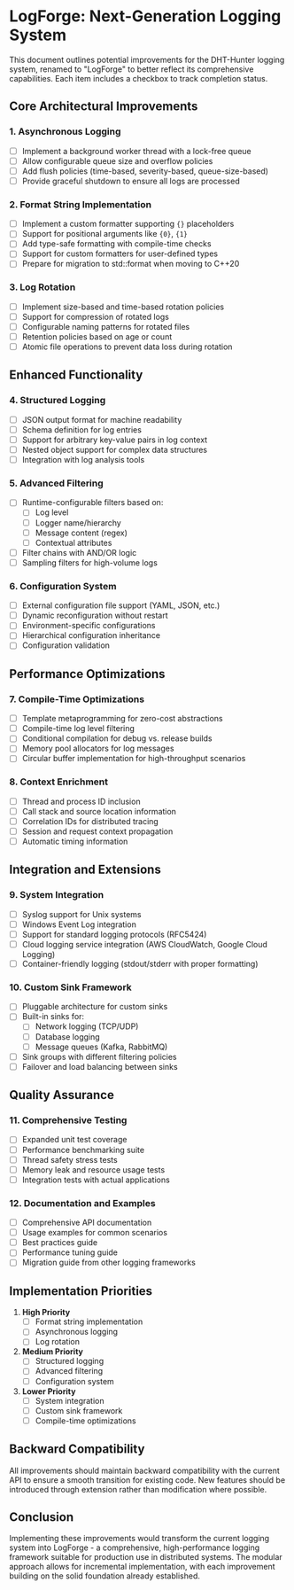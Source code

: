 # LogForge: Next-Generation Logging System

This document outlines potential improvements for the DHT-Hunter logging system, renamed to "LogForge" to better reflect its comprehensive capabilities. Each item includes a checkbox to track completion status.

## Core Architectural Improvements

### 1. Asynchronous Logging
- [ ] Implement a background worker thread with a lock-free queue
- [ ] Allow configurable queue size and overflow policies
- [ ] Add flush policies (time-based, severity-based, queue-size-based)
- [ ] Provide graceful shutdown to ensure all logs are processed

### 2. Format String Implementation
- [ ] Implement a custom formatter supporting `{}` placeholders
- [ ] Support for positional arguments like `{0}`, `{1}`
- [ ] Add type-safe formatting with compile-time checks
- [ ] Support for custom formatters for user-defined types
- [ ] Prepare for migration to std::format when moving to C++20

### 3. Log Rotation
- [ ] Implement size-based and time-based rotation policies
- [ ] Support for compression of rotated logs
- [ ] Configurable naming patterns for rotated files
- [ ] Retention policies based on age or count
- [ ] Atomic file operations to prevent data loss during rotation

## Enhanced Functionality

### 4. Structured Logging
- [ ] JSON output format for machine readability
- [ ] Schema definition for log entries
- [ ] Support for arbitrary key-value pairs in log context
- [ ] Nested object support for complex data structures
- [ ] Integration with log analysis tools

### 5. Advanced Filtering
- [ ] Runtime-configurable filters based on:
  - [ ] Log level
  - [ ] Logger name/hierarchy
  - [ ] Message content (regex)
  - [ ] Contextual attributes
- [ ] Filter chains with AND/OR logic
- [ ] Sampling filters for high-volume logs

### 6. Configuration System
- [ ] External configuration file support (YAML, JSON, etc.)
- [ ] Dynamic reconfiguration without restart
- [ ] Environment-specific configurations
- [ ] Hierarchical configuration inheritance
- [ ] Configuration validation

## Performance Optimizations

### 7. Compile-Time Optimizations
- [ ] Template metaprogramming for zero-cost abstractions
- [ ] Compile-time log level filtering
- [ ] Conditional compilation for debug vs. release builds
- [ ] Memory pool allocators for log messages
- [ ] Circular buffer implementation for high-throughput scenarios

### 8. Context Enrichment
- [ ] Thread and process ID inclusion
- [ ] Call stack and source location information
- [ ] Correlation IDs for distributed tracing
- [ ] Session and request context propagation
- [ ] Automatic timing information

## Integration and Extensions

### 9. System Integration
- [ ] Syslog support for Unix systems
- [ ] Windows Event Log integration
- [ ] Support for standard logging protocols (RFC5424)
- [ ] Cloud logging service integration (AWS CloudWatch, Google Cloud Logging)
- [ ] Container-friendly logging (stdout/stderr with proper formatting)

### 10. Custom Sink Framework
- [ ] Pluggable architecture for custom sinks
- [ ] Built-in sinks for:
  - [ ] Network logging (TCP/UDP)
  - [ ] Database logging
  - [ ] Message queues (Kafka, RabbitMQ)
- [ ] Sink groups with different filtering policies
- [ ] Failover and load balancing between sinks

## Quality Assurance

### 11. Comprehensive Testing
- [ ] Expanded unit test coverage
- [ ] Performance benchmarking suite
- [ ] Thread safety stress tests
- [ ] Memory leak and resource usage tests
- [ ] Integration tests with actual applications

### 12. Documentation and Examples
- [ ] Comprehensive API documentation
- [ ] Usage examples for common scenarios
- [ ] Best practices guide
- [ ] Performance tuning guide
- [ ] Migration guide from other logging frameworks

## Implementation Priorities

1. **High Priority**
   - [ ] Format string implementation
   - [ ] Asynchronous logging
   - [ ] Log rotation

2. **Medium Priority**
   - [ ] Structured logging
   - [ ] Advanced filtering
   - [ ] Configuration system

3. **Lower Priority**
   - [ ] System integration
   - [ ] Custom sink framework
   - [ ] Compile-time optimizations

## Backward Compatibility

All improvements should maintain backward compatibility with the current API to ensure a smooth transition for existing code. New features should be introduced through extension rather than modification where possible.

## Conclusion

Implementing these improvements would transform the current logging system into LogForge - a comprehensive, high-performance logging framework suitable for production use in distributed systems. The modular approach allows for incremental implementation, with each improvement building on the solid foundation already established.
